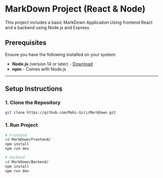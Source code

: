 # MarkDown Project (React & Node)

This project includes a basic MarkDown Application Using frontend React and a backend using Node.js and Express.

## Prerequisites

Ensure you have the following installed on your system:

- **Node.js** (version 14 or later) - [Download](https://nodejs.org/)
- **npm** - Comes with Node.js

---

## Setup Instructions

### 1. Clone the Repository

```bash
git clone https://github.com/Mahi-Giri/MarkDown.git
```

### 1. Run Project

```bash
# Frontend
cd MarkDown/Frontend/
npm install
npm run dev

# backend
cd MarkDown/Backend/
npm install
npm run dev
```
